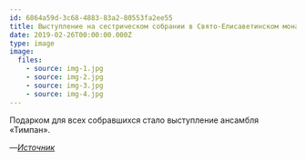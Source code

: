 ```yaml
---
id: 6864a59d-3c68-4883-83a2-80553fa2ee55
title: Выступление на сестрическом собрании в Свято-Елисаветинском монастыре
date: 2019-02-26T00:00:00.000Z
type: image
image:
  files:
    - source: img-1.jpg
    - source: img-2.jpg
    - source: img-3.jpg
    - source: img-4.jpg
---
```


Подарком для всех собравшихся стало выступление ансамбля «Тимпан».

—_[Источник](https://obitel-minsk.ru/novosti-pravoslaviya/tridcat-sester-i-bratev-nashego-sestrichestva-poluchili-gramoty)_
